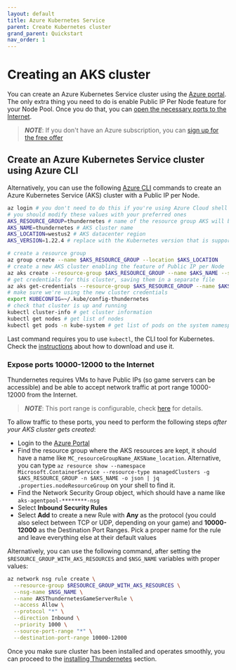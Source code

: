 ```yaml
---
layout: default
title: Azure Kubernetes Service
parent: Create Kubernetes cluster
grand_parent: Quickstart
nav_order: 1
---
```


# Creating an AKS cluster

You can create an Azure Kubernetes Service cluster using the [Azure portal](https://portal.azure.com/). The only extra thing you need to do is enable Public IP Per Node feature for your Node Pool. Once you do that, you can [open the necessary ports to the Internet](#expose-ports-10000-12000-to-the-internet).

> _**NOTE**_: If you don't have an Azure subscription, you can [sign up for the free offer](https://azure.com/free)

## Create an Azure Kubernetes Service cluster using Azure CLI

Alternatively, you can use the following [Azure CLI](https://docs.microsoft.com/cli/azure/) commands to create an Azure Kubernetes Service (AKS) cluster with a Public IP per Node.

```bash
az login # you don't need to do this if you're using Azure Cloud shell
# you should modify these values with your preferred ones
AKS_RESOURCE_GROUP=thundernetes # name of the resource group AKS will be installed
AKS_NAME=thundernetes # AKS cluster name
AKS_LOCATION=westus2 # AKS datacenter region
AKS_VERSION=1.22.4 # replace with the Kubernetes version that is supported in the region

# create a resource group
az group create --name $AKS_RESOURCE_GROUP --location $AKS_LOCATION
# create a new AKS cluster enabling the feature of Public IP per Node
az aks create --resource-group $AKS_RESOURCE_GROUP --name $AKS_NAME --ssh-key-value ~/.ssh/id_rsa.pub --kubernetes-version $AKS_VERSION --enable-node-public-ip
# get credentials for this cluster, saving them in a separate file
az aks get-credentials --resource-group $AKS_RESOURCE_GROUP --name $AKS_NAME --file ~/.kube/config-thundernetes
# make sure we're using the new cluster credentials
export KUBECONFIG=~/.kube/config-thundernetes
# check that cluster is up and running
kubectl cluster-info # get cluster information
kubectl get nodes # get list of nodes
kubectl get pods -n kube-system # get list of pods on the system namespace
```

Last command requires you to use `kubectl`, the CLI tool for Kubernetes. Check the [instructions](https://kubernetes.io/docs/tasks/tools/#kubectl) about how to download and use it.

### Expose ports 10000-12000 to the Internet

Thundernetes requires VMs to have Public IPs (so game servers can be accessible) and be able to accept network traffic at port range 10000-12000 from the Internet.

> _**NOTE**_: This port range is configurable, check [here](../howtos/configureportrange.md) for details. 

To allow traffic to these ports, you need to perform the following steps *after your AKS cluster gets created*:

* Login to the [Azure Portal](https://portal.azure.com)
* Find the resource group where the AKS resources are kept, it should have a name like `MC_resourceGroupName_AKSName_location`. Alternative, you can type `az resource show --namespace Microsoft.ContainerService --resource-type managedClusters -g $AKS_RESOURCE_GROUP -n $AKS_NAME -o json | jq .properties.nodeResourceGroup` on your shell to find it.
* Find the Network Security Group object, which should have a name like `aks-agentpool-********-nsg`
* Select **Inbound Security Rules**
* Select **Add** to create a new Rule with **Any** as the protocol (you could also select between TCP or UDP, depending on your game) and **10000-12000** as the Destination Port Ranges. Pick a proper name for the rule and leave everything else at their default values

Alternatively, you can use the following command, after setting the `$RESOURCE_GROUP_WITH_AKS_RESOURCES` and `$NSG_NAME` variables with proper values:

```bash
az network nsg rule create \
  --resource-group $RESOURCE_GROUP_WITH_AKS_RESOURCES \
  --nsg-name $NSG_NAME \
  --name AKSThundernetesGameServerRule \
  --access Allow \
  --protocol "*" \
  --direction Inbound \
  --priority 1000 \
  --source-port-range "*" \
  --destination-port-range 10000-12000
```

Once you make sure cluster has been installed and operates smoothly, you can proceed to the [installing Thundernetes](./installing-thundernetes.md) section.
